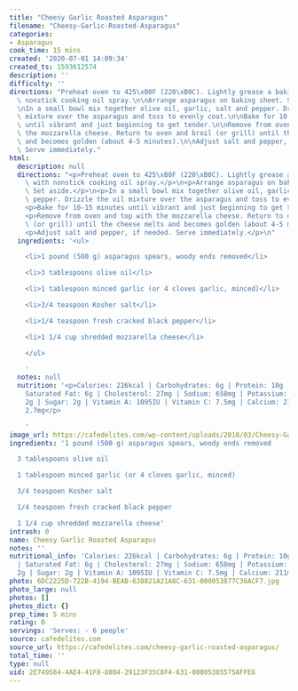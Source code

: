 ```yaml
---
title: "Cheesy Garlic Roasted Asparagus"
filename: "Cheesy-Garlic-Roasted-Asparagus"
categories:
- Asparagus
cook_time: 15 mins
created: '2020-07-01 14:09:34'
created_ts: 1593612574
description: ''
difficulty: ''
directions: "Preheat oven to 425\xB0F (220\xB0C). Lightly grease a baking sheet with\
  \ nonstick cooking oil spray.\n\nArrange asparagus on baking sheet. Set aside.\n\
  \nIn a small bowl mix together olive oil, garlic, salt and pepper. Drizzle the oil\
  \ mixture over the asparagus and toss to evenly coat.\n\nBake for 10-15 minutes\
  \ until vibrant and just beginning to get tender.\n\nRemove from oven and top with\
  \ the mozzarella cheese. Return to oven and broil (or grill) until the cheese melts\
  \ and becomes golden (about 4-5 minutes).\n\nAdjust salt and pepper, if needed.\
  \ Serve immediately."
html:
  description: null
  directions: "<p>Preheat oven to 425\xB0F (220\xB0C). Lightly grease a baking sheet\
    \ with nonstick cooking oil spray.</p>\n<p>Arrange asparagus on baking sheet.\
    \ Set aside.</p>\n<p>In a small bowl mix together olive oil, garlic, salt and\
    \ pepper. Drizzle the oil mixture over the asparagus and toss to evenly coat.</p>\n\
    <p>Bake for 10-15 minutes until vibrant and just beginning to get tender.</p>\n\
    <p>Remove from oven and top with the mozzarella cheese. Return to oven and broil\
    \ (or grill) until the cheese melts and becomes golden (about 4-5 minutes).</p>\n\
    <p>Adjust salt and pepper, if needed. Serve immediately.</p>\n"
  ingredients: '<ul>

    <li>1 pound (500 g) asparagus spears, woody ends removed</li>

    <li>3 tablespoons olive oil</li>

    <li>1 tablespoon minced garlic (or 4 cloves garlic, minced)</li>

    <li>3/4 teaspoon Kosher salt</li>

    <li>1/4 teaspoon fresh cracked black pepper</li>

    <li>1 1/4 cup shredded mozzarella cheese</li>

    </ul>

    '
  notes: null
  nutrition: '<p>Calories: 226kcal | Carbohydrates: 6g | Protein: 10g | Fat: 18g |
    Saturated Fat: 6g | Cholesterol: 27mg | Sodium: 658mg | Potassium: 270mg | Fiber:
    2g | Sugar: 2g | Vitamin A: 1095IU | Vitamin C: 7.5mg | Calcium: 211mg | Iron:
    2.7mg</p>

    '
image_url: https://cafedelites.com/wp-content/uploads/2018/03/Cheesy-Garlic-Roasted-Asparagus-IMAGE-10-1365x2048.jpg
ingredients: '1 pound (500 g) asparagus spears, woody ends removed

  3 tablespoons olive oil

  1 tablespoon minced garlic (or 4 cloves garlic, minced)

  3/4 teaspoon Kosher salt

  1/4 teaspoon fresh cracked black pepper

  1 1/4 cup shredded mozzarella cheese'
intrash: 0
name: Cheesy Garlic Roasted Asparagus
notes: ''
nutritional_info: 'Calories: 226kcal | Carbohydrates: 6g | Protein: 10g | Fat: 18g
  | Saturated Fat: 6g | Cholesterol: 27mg | Sodium: 658mg | Potassium: 270mg | Fiber:
  2g | Sugar: 2g | Vitamin A: 1095IU | Vitamin C: 7.5mg | Calcium: 211mg | Iron: 2.7mg'
photo: 6DC2225D-722B-4194-BEAB-638821A21A8C-631-000053877C36ACF7.jpg
photo_large: null
photos: []
photos_dict: {}
prep_time: 5 mins
rating: 0
servings: 'Serves: - 6 people'
source: cafedelites.com
source_url: https://cafedelites.com/cheesy-garlic-roasted-asparagus/
total_time: ''
type: null
uid: 2E749584-4AE4-41F8-8804-29123F35C8F4-631-00005385575AFFE6
---
```

